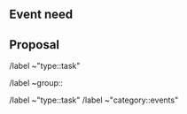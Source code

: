 ## Event need

<!-- Describe the real-world use case for the event you want to introduce, and explain the closest thing that GitLab already captures. -->

## Proposal

<!-- Describe the event you are proposing should be added, including any details of what should be captured, how, and why. -->

/label  ~"type::task"

<!-- Populate the Section, Group -->
/label  ~group::

<!-- Identifies that this Issue is related to an event -->
/label  ~"type::task"
/label  ~"category::events"

